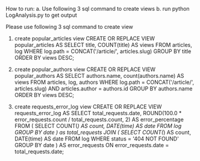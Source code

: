 How to run:
a. Use following 3 sql command to create views
b. run python LogAnalysis.py to get output

Please use following 3 sql command to create view

1. create popular_articles view
CREATE OR REPLACE VIEW popular_articles AS
SELECT title, COUNT(title) AS views
FROM articles, log
WHERE log.path = CONCAT('/article/', articles.slug)
GROUP BY title ORDER BY views DESC;

2. create popular_authors view
CREATE OR REPLACE VIEW popular_authors AS
SELECT authors.name, count(authors.name) AS views
FROM articles, log, authors
WHERE log.path = CONCAT('/article/', articles.slug)
AND articles.author = authors.id
GROUP BY authors.name ORDER BY views DESC;

3. create requests_error_log view
CREATE OR REPLACE VIEW requests_error_log AS
SELECT total_requests.date, ROUND(100.0 * error_requests.count / total_requests.count, 2) AS error_percentage
FROM
(
SELECT COUNT(*) AS count, DATE(time) AS date
FROM log
GROUP BY date
) as total_requests
JOIN
(
SELECT COUNT(*) AS count, DATE(time) AS date
FROM log
WHERE status = '404 NOT FOUND'
GROUP BY date
) AS error_requests
ON error_requests.date = total_requests.date;